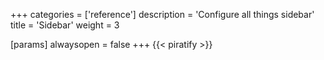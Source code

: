 +++
categories = ['reference']
description = 'Configure all things sidebar'
title = 'Sidebar'
weight = 3

[params]
  alwaysopen = false
+++
{{< piratify >}}